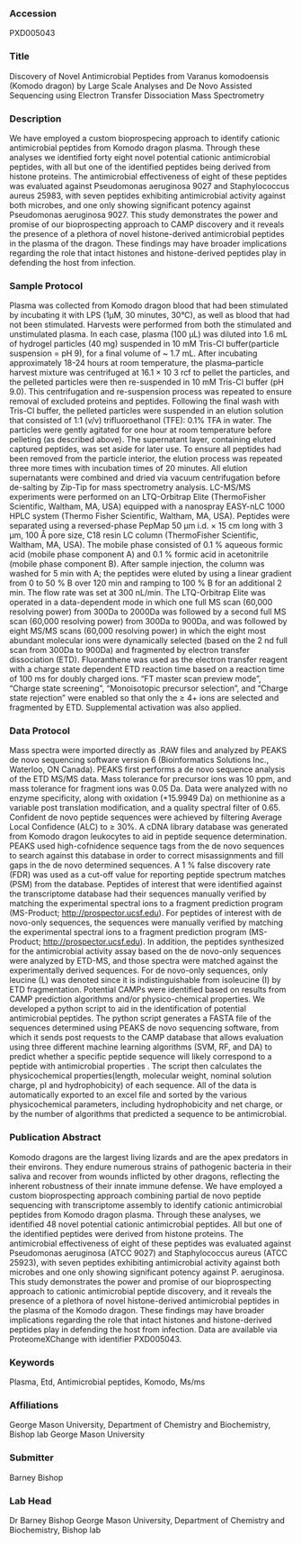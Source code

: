 ### Accession
PXD005043

### Title
Discovery of Novel Antimicrobial Peptides from Varanus komodoensis (Komodo dragon) by Large Scale Analyses and De Novo Assisted Sequencing using Electron Transfer Dissociation Mass Spectrometry

### Description
We have employed a custom bioprospecing approach to identify cationic antimicrobial peptides from Komodo dragon plasma. Through these analyses we identified forty eight novel potential cationic antimicrobial peptides, with all but one of the identified peptides being derived from histone proteins. The antimicrobial effectiveness of eight of these peptides was evaluated against Pseudomonas aeruginosa 9027 and Staphylococcus aureus 25983, with seven peptides exhibiting antimicrobial activity against both microbes, and one only showing significant potency against Pseudomonas aeruginosa 9027. This study demonstrates the power and promise of our bioprospecting approach to CAMP discovery and it reveals the presence of a plethora of novel histone-derived antimicrobial peptides in the plasma of the dragon. These findings may have broader implications regarding the role that intact histones and histone-derived peptides play in defending the host from infection.

### Sample Protocol
Plasma was collected from Komodo dragon blood that had been stimulated by incubating it with LPS (1µM, 30 minutes, 30°C), as well as blood that had not been stimulated. Harvests were performed from both the stimulated and unstimulated plasma. In each case, plasma (100 µL) was diluted into 1.6 mL of hydrogel particles (40 mg) suspended in 10 mM Tris-Cl buffer(particle suspension = pH 9), for a final volume of ~ 1.7 mL. After incubating approximately 18-24 hours at room temperature, the plasma–particle harvest mixture was centrifuged at 16.1 × 10 3  rcf to pellet the particles, and the pelleted particles were then re-suspended in 10 mM Tris-Cl buffer (pH 9.0). This centrifugation and re-suspension process was repeated to ensure removal of excluded proteins and peptides. Following the final wash with Tris-Cl buffer, the pelleted particles were suspended in an elution solution that consisted of 1:1 (v/v) trifluoroethanol (TFE): 0.1% TFA in water. The particles were gently agitated for one hour at room temperature before pelleting (as described above). The supernatant layer, containing eluted captured peptides, was set aside for later use. To ensure all peptides had been removed from the particle interior, the elution process was repeated three more times with incubation times of 20 minutes. All elution supernatants were combined and dried via vacuum centrifugation before de-salting by Zip-Tip for mass spectrometry analysis. LC-MS/MS experiments were performed on an LTQ-Orbitrap Elite (ThermoFisher Scientific, Waltham, MA, USA) equipped with a nanospray EASY-nLC 1000 HPLC system (Thermo Fisher Scientific, Waltham, MA, USA). Peptides were separated using a reversed-phase PepMap 50 μm i.d. × 15 cm long with 3 μm, 100 Å pore size, C18 resin LC column (ThermoFisher Scientific, Waltham, MA, USA). The mobile phase consisted of 0.1 % aqueous formic acid (mobile phase component A) and 0.1 % formic acid in acetonitrile (mobile phase component B). After sample injection, the column was washed for 5 min with A; the peptides were eluted by using a linear gradient from 0 to 50 % B over 120 min and ramping to 100 % B for an additional 2 min. The flow rate was set at 300 nL/min. The LTQ-Orbitrap Elite was operated in a data-dependent mode in which one full MS scan (60,000 resolving power) from 300Da to 2000Da was followed by a second full MS scan (60,000 resolving power) from 300Da to 900Da, and was followed by eight MS/MS scans (60,000 resolving power) in which the eight most abundant molecular ions were dynamically selected (based on the 2 nd full scan from 300Da to 900Da) and fragmented by electron transfer dissociation (ETD). Fluoranthene was used as the electron transfer reagent with a charge state dependent ETD reaction time based on a reaction time of 100 ms for doubly charged ions. “FT master scan preview mode”, “Charge state screening”, “Monoisotopic precursor selection”, and “Charge state rejection” were enabled so that only the ≥ 4+ ions are selected and fragmented by ETD. Supplemental activation was also applied.

### Data Protocol
Mass spectra were imported directly as .RAW files and analyzed by PEAKS de novo sequencing software version 6 (Bioinformatics Solutions Inc., Waterloo, ON Canada). PEAKS first performs a de novo sequence analysis of the ETD MS/MS data. Mass tolerance for precursor ions was 10 ppm, and mass tolerance for fragment ions was 0.05 Da. Data were analyzed with no enzyme specificity, along with oxidation (+15.9949 Da) on methionine as a variable post translation modification, and a quality spectral filter of 0.65. Confident de novo peptide sequences were achieved by filtering Average Local Confidence (ALC) to ≥ 30%. A cDNA library database was generated from Komodo dragon leukocytes to aid in peptide sequence determination. PEAKS used high-cofnidence sequence tags from the de novo sequences to search against this database in order to correct misassignments and fill gaps in the de novo determined sequences. A 1 % false discovery rate (FDR) was used as a cut-off value for reporting peptide spectrum matches (PSM) from the database. Peptides of interest that were identified against the transcriptome database had their sequences manually verified by matching the experimental spectral ions to a fragment prediction program (MS-Product; http://prospector.ucsf.edu). For peptides of interest with de novo-only sequences, the sequences were manually verified by matching the experimental spectral ions to a fragment prediction program (MS-Product; http://prospector.ucsf.edu). In addition, the peptides synthesized for the antimicrobial activity assay based on the de novo-only sequences were analyzed by ETD-MS, and those spectra were matched against the experimentally derived sequences. For de novo-only sequences, only leucine (L) was denoted since it is indistinguishable from isoleucine (I) by ETD fragmentation. Potential CAMPs were identified based on results from CAMP prediction algorithms and/or physico-chemical properties. We developed a python script to aid in the identification of potential antimicrobial peptides. The python script generates a FASTA file of the sequences determined using PEAKS de novo sequencing software, from which it sends post requests to the CAMP database that allows evaluation using three different machine learning algorithms (SVM, RF, and DA) to predict whether a specific peptide sequence will likely correspond to a peptide with antimicrobial properties . The script then calculates the physicochemical properties(length, molecular weight, nominal solution charge, pI and hydrophobicity) of each sequence. All of the data is automatically exported to an excel file and sorted by the various physicochemical parameters, including hydrophobicity and net charge, or by the number of algorithms that predicted a sequence to be antimicrobial.

### Publication Abstract
Komodo dragons are the largest living lizards and are the apex predators in their environs. They endure numerous strains of pathogenic bacteria in their saliva and recover from wounds inflicted by other dragons, reflecting the inherent robustness of their innate immune defense. We have employed a custom bioprospecting approach combining partial de novo peptide sequencing with transcriptome assembly to identify cationic antimicrobial peptides from Komodo dragon plasma. Through these analyses, we identified 48 novel potential cationic antimicrobial peptides. All but one of the identified peptides were derived from histone proteins. The antimicrobial effectiveness of eight of these peptides was evaluated against Pseudomonas aeruginosa (ATCC 9027) and Staphylococcus aureus (ATCC 25923), with seven peptides exhibiting antimicrobial activity against both microbes and one only showing significant potency against P. aeruginosa. This study demonstrates the power and promise of our bioprospecting approach to cationic antimicrobial peptide discovery, and it reveals the presence of a plethora of novel histone-derived antimicrobial peptides in the plasma of the Komodo dragon. These findings may have broader implications regarding the role that intact histones and histone-derived peptides play in defending the host from infection. Data are available via ProteomeXChange with identifier PXD005043.

### Keywords
Plasma, Etd, Antimicrobial peptides, Komodo, Ms/ms

### Affiliations
George Mason University, Department of Chemistry and Biochemistry, Bishop lab
George Mason University

### Submitter
Barney Bishop

### Lab Head
Dr Barney Bishop
George Mason University, Department of Chemistry and Biochemistry, Bishop lab


